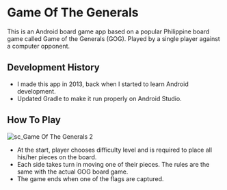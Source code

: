 # Game Of The Generals

This is an Android board game app based on a popular Philippine board game called Game of the Generals (GOG).
Played by a single player against a computer opponent.

## Development History

* I made this app in 2013, back when I started to learn Android development.
* Updated Gradle to make it run properly on Android Studio.

## How To Play
![sc_Game Of The Generals 2](https://user-images.githubusercontent.com/12168036/55844732-4fd06400-5b71-11e9-98ee-bf5a8e3cdc47.jpg)
* At the start, player chooses difficulty level and is required to place all his/her pieces on the board.
* Each side takes turn in moving one of their pieces. The rules are the same with the actual GOG board game.
* The game ends when one of the flags are captured.
